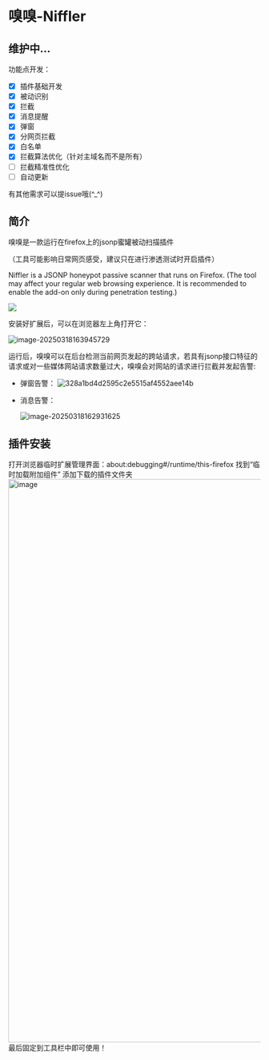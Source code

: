 # 嗅嗅-Niffler

## 维护中...

功能点开发：

- [x] 插件基础开发
- [x] 被动识别
- [x] 拦截
- [x] 消息提醒
- [x] 弹窗
- [x] 分网页拦截
- [x] 白名单
- [x] 拦截算法优化（针对主域名而不是所有）
- [ ] 拦截精准性优化
- [ ] 自动更新

有其他需求可以提issue哦(^_^)
## 简介

嗅嗅是一款运行在firefox上的jsonp蜜罐被动扫描插件

（工具可能影响日常网页感受，建议只在进行渗透测试时开启插件）

Niffler is a JSONP honeypot passive scanner that runs on Firefox.
(The tool may affect your regular web browsing experience. It is recommended to enable the add-on only during penetration testing.)

![](https://yuy0ung.oss-cn-chengdu.aliyuncs.com/icon-96.png)

安装好扩展后，可以在浏览器左上角打开它：

![image-20250318163945729](https://yuy0ung.oss-cn-chengdu.aliyuncs.com/image-20250318163945729.png)

运行后，嗅嗅可以在后台检测当前网页发起的跨站请求，若具有jsonp接口特征的请求或对一些媒体网站请求数量过大，嗅嗅会对网站的请求进行拦截并发起告警:

* 弹窗告警：
  ![328a1bd4d2595c2e5515af4552aee14b](https://yuy0ung.oss-cn-chengdu.aliyuncs.com/328a1bd4d2595c2e5515af4552aee14b.png)

* 消息告警：

  ![image-20250318162931625](https://yuy0ung.oss-cn-chengdu.aliyuncs.com/image-20250318162931625.png)

## 插件安装
打开浏览器临时扩展管理界面：about:debugging#/runtime/this-firefox
找到“临时加载附加组件” 添加下载的插件文件夹
<img width="1125" alt="image" src="https://yuy0ung.oss-cn-chengdu.aliyuncs.com/1ab5a432-7fee-4c62-a489-7cb005f76206.png" />
最后固定到工具栏中即可使用！
